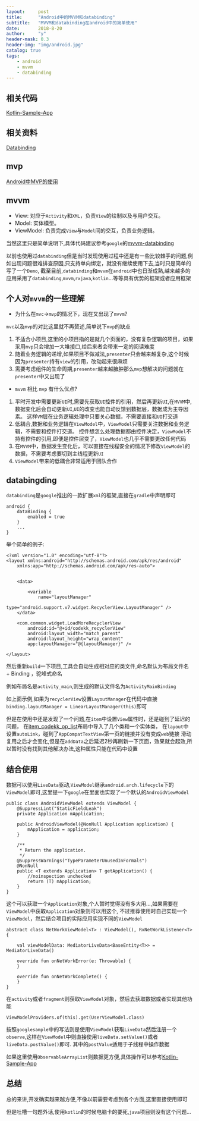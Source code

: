 ```yaml
---
layout:     post
title:      "Android中的MVVM和databinding"
subtitle:   "MVVM和databinding在android中的简单使用"
date:       2018-8-20
author:     "y"
header-mask: 0.3
header-img: "img/android.jpg"
catalog: true
tags:
    - android
    - mvvm
    - databinding
---
```



## 相关代码

[Kotlin-Sample-App](https://github.com/7449/Kotlin-Sample-App)

## 相关资料

[Databinding](https://developer.android.com/topic/libraries/data-binding/)

## mvp

[Android中MVP的使用](https://7449.github.io/2016/10/08/Android_MVP/)

## mvvm

* View: 对应于`Activity`和`XML`，负责`View`的绘制以及与用户交互。
* Model: 实体模型。
* ViewModel: 负责完成`View`与`Model`间的交互，负责业务逻辑。

当然这里只是简单说明下,具体代码建议参考`google`的[mvvm-databinding](https://github.com/googlesamples/android-architecture/tree/todo-mvvm-databinding)

以前也使用过`databinding`但是当时发现使用过程中还是有一些比较棘手的问题,例如出现问题很难排查原因,只支持单向绑定，就没有继续使用下去,当时只是简单的写了一个`Demo`,
截至目前,`databinding`和`mvvm`在`android`中也日渐成熟,越来越多的应用采用了`databinding`,`mvvm`,`rxjava`,`kotlin`...等等具有优势的框架或者应用框架

## 个人对`mvvm`的一些理解

* 为什么在`mvc`->`mvp`的情况下，现在又出现了`mvvm`?

`mvc`以及`mvp`的对比这里就不再赘述,简单说下`mvp`的缺点
1. 不适合小项目,这里的小项目指的是就几个页面的，没有复杂逻辑的项目，如果采用`mvp`只会增加一大堆接口,给后来者会带来一定的阅读难度
2. 随着业务逻辑的递增,如果项目不做减法,`presenter`只会越来越复杂,这个时候因为`presenter`持有`view`的引用，改动起来很麻烦
3. 需要考虑组件的生命周期,`presenter`越来越臃肿那么`mvp`想解决的问题就在`presenter`中又出现了

* `mvvm` 相比 `mvp` 有什么优点?

1. 平时开发中需要更新`UI`时,需要先获取`UI`控件的引用，然后再更新`UI`,在`MVVM`中,数据变化后会自动更新`UI`,`UI`的改变也能自动反馈到数据层，数据成为主导因素。
这样`VM`层在业务逻辑处理中只要关心数据，不需要直接和`UI`打交道
2. 低耦合,数据和业务逻辑在`ViewModel`中，`ViewModel`只需要关注数据和业务逻辑，不需要和控件打交道。
控件想怎么处理数据都由控件决定，`ViewModel`不持有控件的引用,即便是控件层变了，`ViewModel`也几乎不需要更改任何代码
3. 在`MVVM`中，数据发生变化后，可以直接在线程安全的情况下修改`ViewModel`的数据，不需要考虑要切到主线程更新`UI`
4. `ViewModel`带来的低耦合非常适用于团队合作

## databingding

`databinding`是`google`推出的一款扩展`xml`的框架,直接在`gradle`中声明即可

    android {
        dataBinding {
            enabled = true
        }
        ...
    }
    
   
举个简单的例子:

    <?xml version="1.0" encoding="utf-8"?>
    <layout xmlns:android="http://schemas.android.com/apk/res/android"
        xmlns:app="http://schemas.android.com/apk/res-auto">
    
    
        <data>
    
            <variable
                name="layoutManager"
                type="android.support.v7.widget.RecyclerView.LayoutManager" />
        </data>
    
        <com.common.widget.LoadMoreRecyclerView
            android:id="@+id/codekk_recyclerView"
            android:layout_width="match_parent"
            android:layout_height="wrap_content"
            app:layoutManager="@{layoutManager}" />
    
    </layout>

然后重新`build`一下项目,工具会自动生成相对应的类文件,命名默认为布局文件名 + Binding ，驼峰式命名

例如布局名是`activity_main`,则生成的默认文件名为`ActivityMainBinding`

如上面示例,如果为`recyclerView`设置`LayoutManager`在代码中直接`binding.layoutManager = LinearLayoutManager(this)`即可

但是在使用中还是发现了一个问题,在`item`中设置`View`属性时，还是碰到了延迟的问题，
在[item_codekk_op_list](https://github.com/7449/Kotlin-Sample-App/blob/master/Codekk/src/main/res/layout/item_codekk_op_list.xml)布局中导入了几个类和一个实体类，
在`layout`中设置`autoLink`，碰到了`AppCompatTextView`第一页的链接并没有变成`web`链接
滑动复用之后才会变化,但是在`addData`之后延迟2秒再刷新一下页面，效果就会起效,所以暂时没有找到其他解决办法,这种属性只能在代码中设置

## 结合使用

数据可以使用`LiveData`驱动,`ViewModel`继承`android.arch.lifecycle`下的`ViewModel`即可,这里提一下`google`在里面也实现了一个默认的`AndroidViewModel`

    public class AndroidViewModel extends ViewModel {
        @SuppressLint("StaticFieldLeak")
        private Application mApplication;
    
        public AndroidViewModel(@NonNull Application application) {
            mApplication = application;
        }
    
        /**
         * Return the application.
         */
        @SuppressWarnings("TypeParameterUnusedInFormals")
        @NonNull
        public <T extends Application> T getApplication() {
            //noinspection unchecked
            return (T) mApplication;
        }
    }
    
这个可以获取一个`Application`对象,个人暂时觉得没有多大用...,如果需要在`ViewModel`中获取`Application`对象则可以用这个,
不过推荐使用时自己实现一个`ViewModel`，然后结合项目的实际应用实现不同的`ViewModel`

    abstract class NetWorkViewModel<T> : ViewModel(), RxNetWorkListener<T> {
    
        val viewModelData: MediatorLiveData<BaseEntity<T>> = MediatorLiveData()
    
        override fun onNetWorkError(e: Throwable) {
        }
    
        override fun onNetWorkComplete() {
        }
    }

在`activity`或者`fragment`则获取`ViewModel`对象，然后去获取数据或者实现其他功能

    ViewModelProviders.of(this).get(UserViewModel.class)
    
按照`googlesample`中的写法则是使用`ViewModel`获取`LiveData`然后注册一个`observe`,这样在`ViewModel`中则直接使用`liveData.setValue()`或者`liveData.postValue()`即可.
其中的`postValue`适用于子线程中操作数据

如果这里使用`ObservableArrayList`则数据更方便,具体操作可以参考[Kotlin-Sample-App](https://github.com/7449/Kotlin-Sample-App)

## 总结

总的来讲,开发确实越来越方便,不像以前需要考虑到各个方面,这里直接使用即可

但是吐槽一句题外话,使用`kotlin`的时候电脑卡的要死,`java`项目则没有这个问题...

